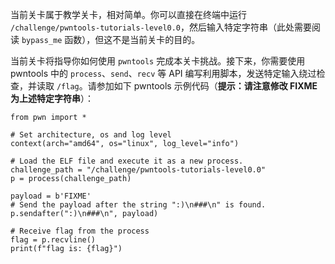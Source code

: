 当前关卡属于教学关卡，相对简单。你可以直接在终端中运行 `/challenge/pwntools-tutorials-level0.0`，然后输入特定字符串（此处需要阅读 `bypass_me` 函数），但这不是当前关卡的目的。

当前关卡将指导你如何使用 `pwntools` 完成本关卡挑战。接下来，你需要使用 pwntools 中的 `process`、`send`、`recv` 等 API 编写利用脚本，发送特定输入绕过检查，并读取 `/flag`。请参加如下 pwntools 示例代码（**提示：请注意修改 FIXME 为上述特定字符串**）：

```
from pwn import *

# Set architecture, os and log level
context(arch="amd64", os="linux", log_level="info")

# Load the ELF file and execute it as a new process.
challenge_path = "/challenge/pwntools-tutorials-level0.0"
p = process(challenge_path)

payload = b'FIXME'
# Send the payload after the string ":)\n###\n" is found.
p.sendafter(":)\n###\n", payload)

# Receive flag from the process
flag = p.recvline()
print(f"flag is: {flag}")
```